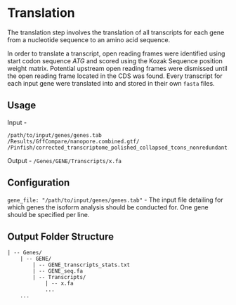 # Translation

The translation step involves the translation of all transcripts for each gene from a nucleotide sequence to an amino acid sequence.

In order to translate a transcript, open reading frames were identified using start codon sequence *ATG* and scored using the Kozak Sequence position weight matrix. Potential upstream open reading frames were dismissed until the open reading frame located in the CDS was found. Every transcript for each input gene were translated into and stored in their own `fasta` files.  

## Usage

Input -
```
/path/to/input/genes/genes.tab
/Results/GffCompare/nanopore.combined.gtf/
/Pinfish/corrected_transcriptome_polished_collapsed_tcons_nonredundant.fas
```

Output - `/Genes/GENE/Transcripts/x.fa`

## Configuration

`gene_file: "/path/to/input/genes/genes.tab"` - The input file detailing for which genes the isoform analysis should be conducted for. One gene should be specified per line.


## Output Folder Structure

```
| -- Genes/
    | -- GENE/
        | -- GENE_transcripts_stats.txt
        | -- GENE_seq.fa
        | -- Transcripts/
            | -- x.fa
            ...
    ...
```

